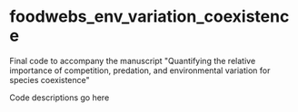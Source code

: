 # foodwebs_env_variation_coexistence
Final code to accompany the manuscript "Quantifying the relative importance of competition, predation, and environmental variation for species coexistence"

Code descriptions go here
